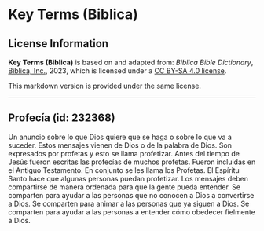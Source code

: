 # Key Terms (Biblica)

## License Information

**Key Terms (Biblica)** is based on and adapted from: _Biblica Bible Dictionary_, [Biblica, Inc.](https://www.biblica.com/), 2023, which is licensed under a [CC BY-SA 4.0 license](https://creativecommons.org/licenses/by-sa/4.0/legalcode.en).

This markdown version is provided under the same license.



--------------------------------

## Profecía (id: 232368)

Un anuncio sobre lo que Dios quiere que se haga o sobre lo que va a suceder. Estos mensajes vienen de Dios o de la palabra de Dios. Son expresados por profetas y esto se llama profetizar. Antes del tiempo de Jesús fueron escritas las profecías de muchos profetas. Fueron incluidas en el Antiguo Testamento. En conjunto se les llama los Profetas. El Espíritu Santo hace que algunas personas puedan profetizar. Los mensajes deben compartirse de manera ordenada para que la gente pueda entender. Se comparten para ayudar a las personas que no conocen a Dios a convertirse a Dios. Se comparten para animar a las personas que ya siguen a Dios. Se comparten para ayudar a las personas a entender cómo obedecer fielmente a Dios.


